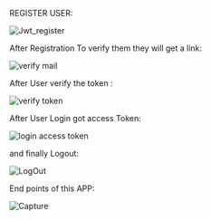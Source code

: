 REGISTER USER:

![Jwt_register](https://github.com/user-attachments/assets/ab114319-0775-4ab6-af82-ccf275818d17)

After Registration To verify them they will get a link:

![verify mail](https://github.com/user-attachments/assets/64b2efba-49d5-42f4-8609-6d4d86d98f59)

After User verify the token :

![verify token](https://github.com/user-attachments/assets/48a57ff5-1d2c-4ccb-8cf6-a47602676597)

After User Login got access Token: 

![login access token](https://github.com/user-attachments/assets/389ddb8f-44ab-40a8-b391-870108c96796)

and finally Logout: 

![LogOut](https://github.com/user-attachments/assets/403cbca8-e391-44fc-ab38-54dc770cb6d7)


End points of this APP:

![Capture](https://github.com/user-attachments/assets/208a2254-f9e4-4fae-bc1f-25778a2f62e5)

